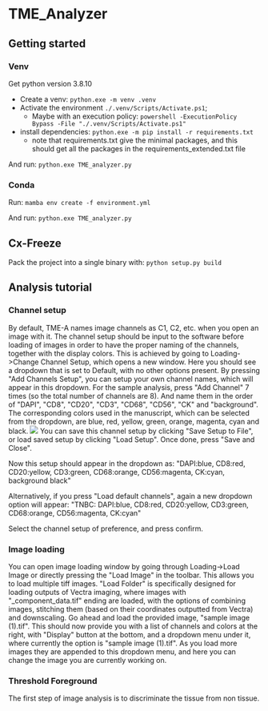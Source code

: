 # TME_Analyzer
## Getting started

### Venv

Get python version 3.8.10
- Create a venv: `python.exe -m venv .venv`
- Activate the environment `./.venv/Scripts/Activate.ps1`; 
  - Maybe with an execution policy:  `powershell -ExecutionPolicy Bypass -File "./.venv/Scripts/Activate.ps1"`
- install dependencies: `python.exe -m pip install -r requirements.txt`
  - note that requirements.txt give the minimal packages, and this should get all the packages in the requirements_extended.txt file
  
And run: `python.exe TME_analyzer.py`

### Conda

Run: `mamba env create -f environment.yml`

And run: `python.exe TME_analyzer.py`

## Cx-Freeze

Pack the project into a single binary with: 
```python setup.py build```

## Analysis tutorial

### Channel setup

By default, TME-A names image channels as C1, C2, etc. when you open an image with it.
The channel setup should be input to the software before loading of images in order to have the proper naming of the channels, together with the display colors.
This is achieved by going to Loading->Change Channel Setup, which opens a new window.
Here you should see a dropdown that is set to Default, with no other options present. 
By pressing "Add Channels Setup", you can setup your own channel names, which will appear in this dropdown.
For the sample analysis, press "Add Channel" 7 times (so the total number of channels are 8).
And name them in the order of "DAPI", "CD8", "CD20", "CD3", "CD68", "CD56", "CK" and "background".
The corresponding colors used in the manuscript, which can be selected from the dropdown, are blue, red, yellow, green, orange, magenta, cyan and black.
![](https://github.com/ErasmusMC-Bioinformatics/TME_Analyzer/blob/main/images/Channel%20setup.png)
You can save this channel setup by clicking "Save Setup to File", or load saved setup by clicking "Load Setup".
Once done, press "Save and Close".

Now this setup should appear in the dropdown as:
"DAPI:blue, CD8:red, CD20:yellow, CD3:green, CD68:orange, CD56:magenta, CK:cyan, background black"

Alternatively, if you press "Load default channels", again a new dropdown option will appear: 
"TNBC: DAPI:blue, CD8:red, CD20:yellow, CD3:green, CD68:orange, CD56:magenta, CK:cyan"

Select the channel setup of preference, and press confirm.

### Image loading
You can open image loading window by going through Loading->Load Image or directly pressing the "Load Image" in the toolbar. This allows you to load multiple tiff images. "Load Folder" is specifically designed for loading outputs of Vectra imaging, where images with "_component_data.tif" ending are loaded, with the options of combining images, stitching them (based on their coordinates outputted from Vectra) and downscaling.
Go ahead and load the provided image, "sample image (1).tif". This should now provide you with a list of channels and colors at the right, with "Display" button at the bottom, and a dropdown menu under it, where currently the option is "sample image (1).tif". As you load more images they are appended to this dropdown menu, and here you can change the image you are currently working on.

### Threshold Foreground
The first step of image analysis is to discriminate the tissue from non tissue.